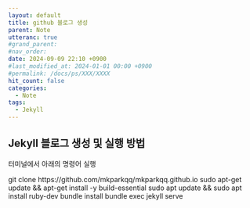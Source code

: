 ```yaml
---
layout: default
title: github 블로그 생성
parent: Note
utteranc: true
#grand_parent: 
#nav_order: 
date: 2024-09-09 22:10 +0900
#last_modified_at: 2024-01-01 00:00 +0900
#permalink: /docs/ps/XXX/XXXX
hit_count: false
categories:
  - Note
tags:
  - Jekyll
---
```


## Jekyll 블로그 생성 및 실행 방법

터미널에서 아래의 명령어 실행

<div class="cli">
git clone https://github.com/mkparkqq/mkparkqq.github.io
sudo apt-get update && apt-get install -y build-essential
sudo apt update && sudo apt install ruby-dev
bundle install
bundle exec jekyll serve
</div>

